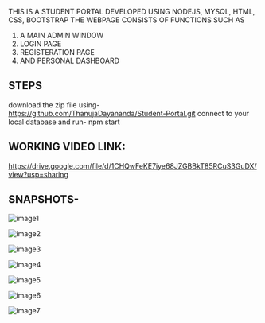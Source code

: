 THIS IS A STUDENT PORTAL DEVELOPED USING NODEJS, MYSQL, HTML, CSS, BOOTSTRAP
THE WEBPAGE CONSISTS OF FUNCTIONS SUCH AS 
1.	A MAIN ADMIN WINDOW
2.	LOGIN PAGE
3.	REGISTERATION PAGE
4.	AND PERSONAL DASHBOARD
## STEPS
download the zip file using-
https://github.com/ThanujaDayananda/Student-Portal.git
connect to your local database
and run- npm start
## WORKING VIDEO LINK: 
https://drive.google.com/file/d/1CHQwFeKE7iye68JZGBBkT85RCuS3GuDX/view?usp=sharing

## SNAPSHOTS-

![image1](https://github.com/ThanujaDayananda/Student-Portal/assets/76948739/15904f0c-f83b-42e9-8229-a693768166e4)

![image2](https://github.com/ThanujaDayananda/Student-Portal/assets/76948739/4c44c412-45b9-4cbb-92b0-41f5b690249b)

![image3](https://github.com/ThanujaDayananda/Student-Portal/assets/76948739/bde9f402-2f4e-42dd-b97e-7415532e959d)


![image4](https://github.com/ThanujaDayananda/Student-Portal/assets/76948739/ce0af70e-f57b-4fbf-9c36-bd60a259ae00)

![image5](https://github.com/ThanujaDayananda/Student-Portal/assets/76948739/15354ec0-7a5e-4ede-8eb1-7f09fcb8eb7d)

![image6](https://github.com/ThanujaDayananda/Student-Portal/assets/76948739/1887ac3e-eae9-4233-9ea2-2fba9598cba5)

![image7](https://github.com/ThanujaDayananda/Student-Portal/assets/76948739/4228f148-ea1f-41e6-b0ca-4f06f9ca4111)

